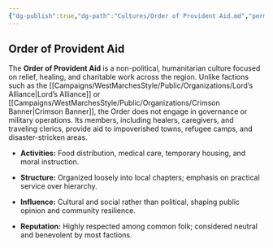 ```yaml
---
{"dg-publish":true,"dg-path":"Cultures/Order of Provident Aid.md","permalink":"/cultures/order-of-provident-aid/","tags":["culture"],"dgShowFileTree":true}
---
```


## **Order of Provident Aid**

The **Order of Provident Aid** is a non-political, humanitarian culture focused on relief, healing, and charitable work across the region. Unlike factions such as the [[Campaigns/WestMarchesStyle/Public/Organizations/Lord’s Alliance\|Lord’s Alliance]] or [[Campaigns/WestMarchesStyle/Public/Organizations/Crimson Banner\|Crimson Banner]], the Order does not engage in governance or military operations. Its members, including healers, caregivers, and traveling clerics, provide aid to impoverished towns, refugee camps, and disaster-stricken areas.

- **Activities:** Food distribution, medical care, temporary housing, and moral instruction.
    
- **Structure:** Organized loosely into local chapters; emphasis on practical service over hierarchy.
    
- **Influence:** Cultural and social rather than political, shaping public opinion and community resilience.
    
- **Reputation:** Highly respected among common folk; considered neutral and benevolent by most factions.
    